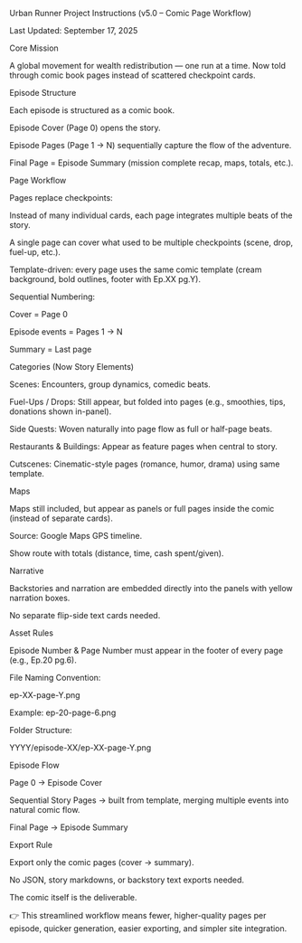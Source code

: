 Urban Runner Project Instructions (v5.0 – Comic Page Workflow)

Last Updated: September 17, 2025

Core Mission

A global movement for wealth redistribution — one run at a time.
Now told through comic book pages instead of scattered checkpoint cards.

Episode Structure

Each episode is structured as a comic book.

Episode Cover (Page 0) opens the story.

Episode Pages (Page 1 → N) sequentially capture the flow of the adventure.

Final Page = Episode Summary (mission complete recap, maps, totals, etc.).

Page Workflow

Pages replace checkpoints:

Instead of many individual cards, each page integrates multiple beats of the story.

A single page can cover what used to be multiple checkpoints (scene, drop, fuel-up, etc.).

Template-driven: every page uses the same comic template (cream background, bold outlines, footer with Ep.XX pg.Y).

Sequential Numbering:

Cover = Page 0

Episode events = Pages 1 → N

Summary = Last page

Categories (Now Story Elements)

Scenes: Encounters, group dynamics, comedic beats.

Fuel-Ups / Drops: Still appear, but folded into pages (e.g., smoothies, tips, donations shown in-panel).

Side Quests: Woven naturally into page flow as full or half-page beats.

Restaurants & Buildings: Appear as feature pages when central to story.

Cutscenes: Cinematic-style pages (romance, humor, drama) using same template.

Maps

Maps still included, but appear as panels or full pages inside the comic (instead of separate cards).

Source: Google Maps GPS timeline.

Show route with totals (distance, time, cash spent/given).

Narrative

Backstories and narration are embedded directly into the panels with yellow narration boxes.

No separate flip-side text cards needed.

Asset Rules

Episode Number & Page Number must appear in the footer of every page (e.g., Ep.20 pg.6).

File Naming Convention:

ep-XX-page-Y.png

Example: ep-20-page-6.png

Folder Structure:

YYYY/episode-XX/ep-XX-page-Y.png

Episode Flow

Page 0 → Episode Cover

Sequential Story Pages → built from template, merging multiple events into natural comic flow.

Final Page → Episode Summary

Export Rule

Export only the comic pages (cover → summary).

No JSON, story markdowns, or backstory text exports needed.

The comic itself is the deliverable.

👉 This streamlined workflow means fewer, higher-quality pages per episode, quicker generation, easier exporting, and simpler site integration.